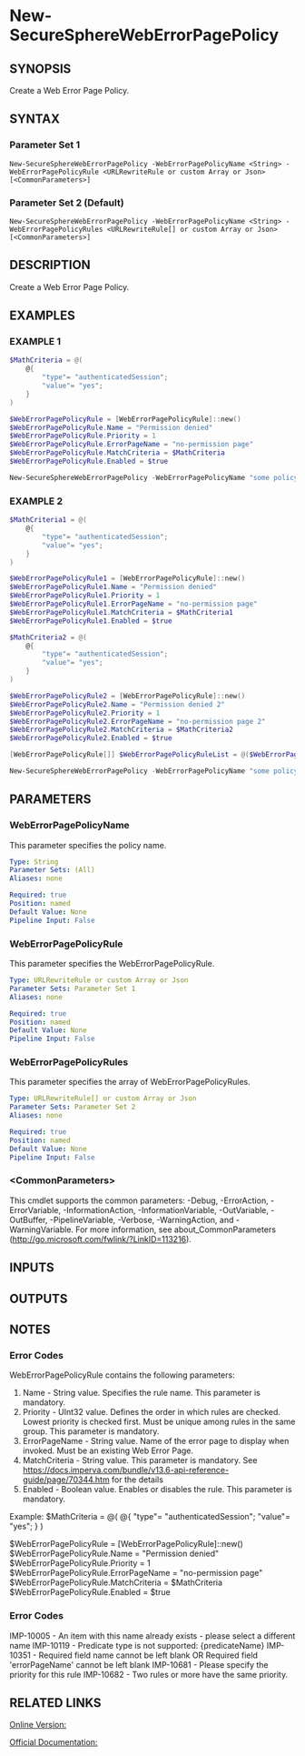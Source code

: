 ﻿# New-SecureSphereWebErrorPagePolicy

## SYNOPSIS
Create a Web Error Page Policy.

## SYNTAX

### Parameter Set 1
```
New-SecureSphereWebErrorPagePolicy -WebErrorPagePolicyName <String> -WebErrorPagePolicyRule <URLRewriteRule or custom Array or Json> [<CommonParameters>]
```

### Parameter Set 2 (Default)
```
New-SecureSphereWebErrorPagePolicy -WebErrorPagePolicyName <String> -WebErrorPagePolicyRules <URLRewriteRule[] or custom Array or Json> [<CommonParameters>]
```

## DESCRIPTION
Create a Web Error Page Policy.

## EXAMPLES

### EXAMPLE 1

```powershell
$MathCriteria = @(
    @{
        "type"= "authenticatedSession";
        "value"= "yes";
    }
)

$WebErrorPagePolicyRule = [WebErrorPagePolicyRule]::new()
$WebErrorPagePolicyRule.Name = "Permission denied"
$WebErrorPagePolicyRule.Priority = 1
$WebErrorPagePolicyRule.ErrorPageName = "no-permission page"
$WebErrorPagePolicyRule.MatchCriteria = $MathCriteria
$WebErrorPagePolicyRule.Enabled = $true

New-SecureSphereWebErrorPagePolicy -WebErrorPagePolicyName "some policy" -WebErrorPagePolicyRule $WebErrorPagePolicyRule
```

### EXAMPLE 2

```powershell
$MathCriteria1 = @(
    @{
        "type"= "authenticatedSession";
        "value"= "yes";
    }
)

$WebErrorPagePolicyRule1 = [WebErrorPagePolicyRule]::new()
$WebErrorPagePolicyRule1.Name = "Permission denied"
$WebErrorPagePolicyRule1.Priority = 1
$WebErrorPagePolicyRule1.ErrorPageName = "no-permission page"
$WebErrorPagePolicyRule1.MatchCriteria = $MathCriteria1
$WebErrorPagePolicyRule1.Enabled = $true

$MathCriteria2 = @(
    @{
        "type"= "authenticatedSession";
        "value"= "yes";
    }
)

$WebErrorPagePolicyRule2 = [WebErrorPagePolicyRule]::new()
$WebErrorPagePolicyRule2.Name = "Permission denied 2"
$WebErrorPagePolicyRule2.Priority = 1
$WebErrorPagePolicyRule2.ErrorPageName = "no-permission page 2"
$WebErrorPagePolicyRule2.MatchCriteria = $MathCriteria2
$WebErrorPagePolicyRule2.Enabled = $true

[WebErrorPagePolicyRule[]] $WebErrorPagePolicyRuleList = @($WebErrorPagePolicyRule1, $WebErrorPagePolicyRule2)

New-SecureSphereWebErrorPagePolicy -WebErrorPagePolicyName "some policy" -WebErrorPagePolicyRules $WebErrorPagePolicyRuleList
```

## PARAMETERS

### WebErrorPagePolicyName
This parameter specifies the policy name.

```yaml
Type: String
Parameter Sets: (All)
Aliases: none

Required: true
Position: named
Default Value: None
Pipeline Input: False
```

### WebErrorPagePolicyRule
This parameter specifies the WebErrorPagePolicyRule.

```yaml
Type: URLRewriteRule or custom Array or Json
Parameter Sets: Parameter Set 1
Aliases: none

Required: true
Position: named
Default Value: None
Pipeline Input: False
```

### WebErrorPagePolicyRules
This parameter specifies the array of WebErrorPagePolicyRules.

```yaml
Type: URLRewriteRule[] or custom Array or Json
Parameter Sets: Parameter Set 2
Aliases: none

Required: true
Position: named
Default Value: None
Pipeline Input: False
```

### \<CommonParameters\>
This cmdlet supports the common parameters: -Debug, -ErrorAction, -ErrorVariable, -InformationAction, -InformationVariable, -OutVariable, -OutBuffer, -PipelineVariable, -Verbose, -WarningAction, and -WarningVariable. For more information, see about_CommonParameters (http://go.microsoft.com/fwlink/?LinkID=113216).

## INPUTS

## OUTPUTS

## NOTES

### Error Codes
WebErrorPagePolicyRule contains the following parameters:
1. Name - String value. Specifies the rule name. This parameter is mandatory. 
2. Priority - UInt32 value. Defines the order in which rules are checked. Lowest priority is checked first. Must be unique among rules in the same group. This parameter is mandatory. 
3. ErrorPageName - String value. Name of the error page to display when invoked. Must be an existing Web Error Page.
4. MatchCriteria - String value. This parameter is mandatory. See https://docs.imperva.com/bundle/v13.6-api-reference-guide/page/70344.htm for the details
5. Enabled - Boolean value. Enables or disables the rule. This parameter is mandatory.

Example:
$MathCriteria = @(
    @{
        "type"= "authenticatedSession";
        "value"= "yes";
    }
)

$WebErrorPagePolicyRule = [WebErrorPagePolicyRule]::new()
$WebErrorPagePolicyRule.Name = "Permission denied"
$WebErrorPagePolicyRule.Priority = 1
$WebErrorPagePolicyRule.ErrorPageName = "no-permission page"
$WebErrorPagePolicyRule.MatchCriteria = $MathCriteria
$WebErrorPagePolicyRule.Enabled = $true

### Error Codes
IMP-10005 - An item with this name already exists - please select a different name
IMP-10119 - Predicate type is not supported: {predicateName}
IMP-10351 - Required field name cannot be left blank OR Required field 'errorPageName' cannot be left blank
IMP-10681 - Please specify the priority for this rule
IMP-10682 - Two rules or more have the same priority.

## RELATED LINKS

[Online Version:](https://github.com/akshinmustafayev/SecureSpherePS/tree/master/Documentation)

[Official Documentation:](https://docs.imperva.com/bundle/v13.6-api-reference-guide/page/70344.htm)



